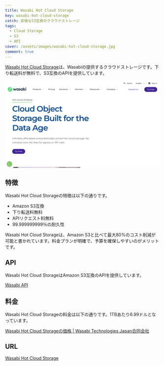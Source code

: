 ```yaml
---
title: Wasabi Hot Cloud Storage
key: wasabi-hot-cloud-storage
catch: 安価なS3互換のクラウドストレージ
tags:
  - Cloud Storage
  - S3
  - API
cover: /assets/images/wasabi-hot-cloud-storage.jpg
comment: true
---
```


[Wasabi Hot Cloud Storage](https://wasabi.com/cloud-object-storage)は、Wasabiの提供するクラウドストレージです。下り転送料が無料で、S3互換のAPIを提供しています。

[![Wasabi Hot Cloud StorageのWebサイト](/assets/images/wasabi-hot-cloud-storage.jpg)](https://wasabi.com/cloud-object-storage)

<!--more-->

## 特徴

Wasabi Hot Cloud Storageの特徴は以下の通りです。

- Amazon S3互換
- 下り転送料無料
- APIリクエスト料無料
- 99.999999999％の耐久性

Wasabi Hot Cloud Storageは、Amazon S3と比べて最大80%のコスト削減が可能と書かれています。料金プランが明確で、予算を確保しやすいのがメリットです。

## API

Wasabi Hot Cloud StorageはAmazon S3互換のAPIを提供しています。

[Wasabi API](https://docs.wasabi.com/docs/wasabi-api)

## 料金

Wasabi Hot Cloud Storageの料金は以下の通りです。1TBあたり6.99ドルとなっています。

[Wasabi Hot Cloud Storageの価格 \| Wasabi Technologies Japan合同会社](https://wasabi.com/ja/pricing)

## URL

[Wasabi Hot Cloud Storage](https://wasabi.com/cloud-object-storage)
